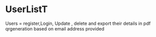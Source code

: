 # UserListT

Users = register,Login, Update , delete and export their details in pdf
qrgeneration based on email address provided

